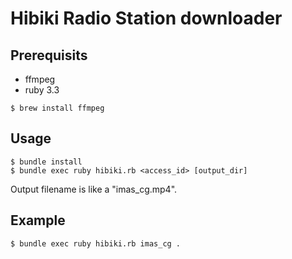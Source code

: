 # Hibiki Radio Station downloader

## Prerequisits

* ffmpeg
* ruby 3.3

```console
$ brew install ffmpeg
```

## Usage

```console
$ bundle install
$ bundle exec ruby hibiki.rb <access_id> [output_dir]
```

Output filename is like a "imas_cg.mp4".

## Example

```console
$ bundle exec ruby hibiki.rb imas_cg .
```

